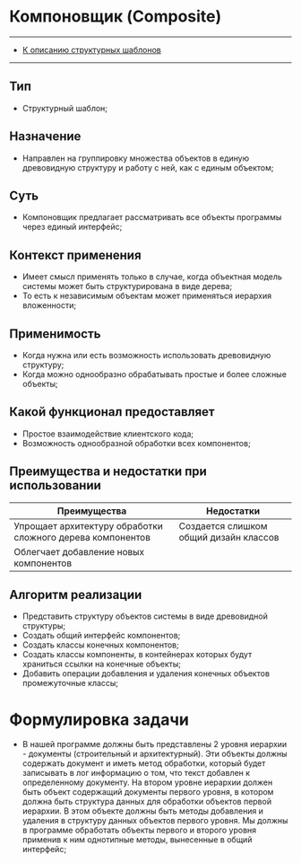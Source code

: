 # Компоновщик (Composite)
****
* [К описанию структурных шаблонов](../README.md)
****

## Тип
* Структурный шаблон;

## Назначение
* Направлен на группировку множества объектов в единую 
древовидную структуру и работу с ней, как с единым объектом;

## Суть
* Компоновщик предлагает рассматривать все объекты 
программы через единый интерфейс;

## Контекст применения
* Имеет смысл применять только в случае,
  когда объектная модель системы может быть структурирована
  в виде дерева;
* То есть к независимым объектам может применяться иерархия вложенности;

## Применимость
* Когда нужна или есть возможность использовать древовидную структуру;
* Когда можно однообразно обрабатывать простые и более сложные объекты;

## Какой функционал предоставляет
* Простое взаимодействие клиентского кода;
* Возможность однообразной обработки всех компонентов;

## Преимущества и недостатки при использовании
| Преимущества                                               | Недостатки                             |
|------------------------------------------------------------|----------------------------------------|
| Упрощает архитектуру обработки сложного дерева компонентов | Создается слишком общий дизайн классов |
| Облегчает добавление новых компонентов                     |                                        |

## Алгоритм реализации
* Представить структуру объектов системы в виде древовидной структуры;
* Создать общий интерфейс компонентов;
* Создать классы конечных компонентов;
* Создать классы компоненты, в контейнерах 
которых будут храниться ссылки на конечные объекты;
* Добавить операции добавления и удаления конечных 
объектов промежуточные классы;

# Формулировка задачи
* В нашей программе должны быть представлены 2 уровня иерархии - документы (строительный и архитектурный).
Эти объекты должны содержать документ и иметь метод обработки, который будет записывать 
в лог информацию о том, что текст добавлен к определенному документу. На втором уровне иерархии должен быть 
объект содержащий документы первого уровня, в котором должна быть структура данных для обработки объектов
первой иерархии. В этом объекте должны быть методы добавления и удаления в структуру данных объектов 
первого уровня. Мы должны в программе обработать объекты первого и второго уровня применив 
к ним однотипные методы, вынесенные в общий интерфейс;